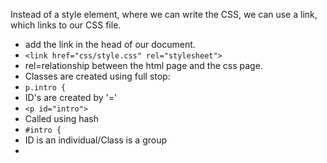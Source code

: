 Instead of a style element, where we can write the CSS, we can use a link, which links to our CSS file.

- add the link in the head of our document.
- `<link href="css/style.css" rel="stylesheet">`
- rel=relationship between the html page and the css page.
- Classes are created using full stop:
- `p.intro {`
- ID's are created by '='
- `<p id="intro">`
- Called using hash
- `#intro {`  
- ID is an individual/Class is a group
- 